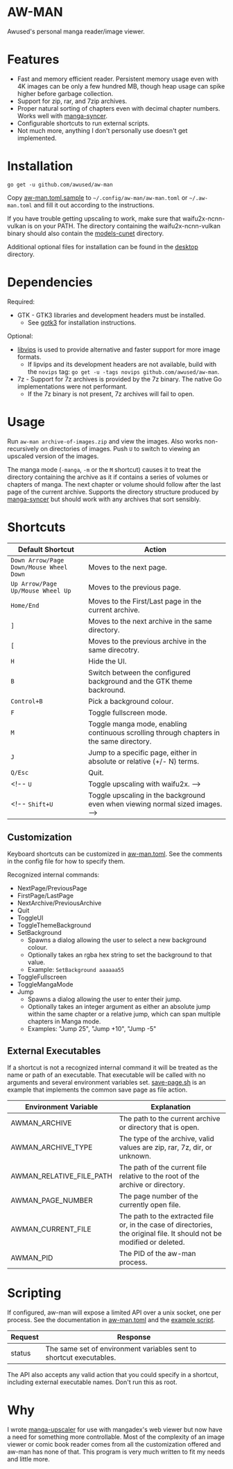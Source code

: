 # AW-MAN

Awused's personal manga reader/image viewer.

<!-- It is a simple viewer with support for running arbitrary upscalers, like waifu2x, and almost no customization. -->

<!-- TODO see if windows support is easy enough -->

# Features

* Fast and memory efficient reader. Persistent memory usage even with 4K images can be only a few hundred MB, though heap usage can spike higher before garbage collection.
* Support for zip, rar, and 7zip archives.
* Proper natural sorting of chapters even with decimal chapter numbers. Works well with [manga-syncer](https://github.com/awused/manga-syncer).
* Configurable shortcuts to run external scripts.
* Not much more, anything I don't personally use doesn't get implemented.
<!-- * Support for custom external upscalers. See [aw-upscale](https://github.com/awused/aw-upscale). -->

# Installation

`go get -u github.com/awused/aw-man`

Copy [aw-man.toml.sample](aw-man.toml.sample) to `~/.config/aw-man/aw-man.toml` or `~/.aw-man.toml` and fill it out according to the instructions.

If you have trouble getting upscaling to work, make sure that waifu2x-ncnn-vulkan is on your PATH. The directory containing the waifu2x-ncnn-vulkan binary should also contain the [models-cunet](https://github.com/nihui/waifu2x-ncnn-vulkan/tree/master/models/models-cunet) directory.

Additional optional files for installation can be found in the [desktop](desktop) directory.

# Dependencies

Required:

* GTK - GTK3 libraries and development headers must be installed.
    * See [gotk3](https://github.com/gotk3/gotk3) for installation instructions.


Optional:

* [libvips](https://github.com/libvips/libvips#install) is used to provide alternative and faster support for more image formats.
    * If lipvips and its development headers are not available, build with the `novips` tag: `go get -u -tags novips github.com/awused/aw-man`.
* 7z - Support for 7z archives is provided by the 7z binary. The native Go implementations were not performant.
    * If the 7z binary is not present, 7z archives will fail to open.

<!--
Upscaling has additional requirements:

* [waifu2x-ncnn-vulkan](https://github.com/nihui/waifu2x-ncnn-vulkan) When installing waifu2x, make sure that the [models](https://github.com/nihui/waifu2x-ncnn-vulkan/tree/master/models) directory is present (copied or symlinked) in the same directory as the executable.
* [PyGObject](https://pygobject.readthedocs.io/) is also preferred by the default upscaler.
    * [ImageMagick 6 or 7](https://imagemagick.org/script/download.php) will be used as a fallback if PyGobject is not available.

Alternative upscalers can be configured in place of waifu2x-ncnn-vulkan, see [aw-upscale](https://github.com/awused/aw-upscale). -->

# Usage

Run `aw-man archive-of-images.zip` and view the images. Also works non-recursively on directories of images. Push `U` to switch to viewing an upscaled version of the images.

The manga mode (`-manga`, `-m` or the `M` shortcut) causes it to treat the directory containing the archive as it if contains a series of volumes or chapters of manga. The next chapter or volume should follow after the last page of the current archive. Supports the directory structure produced by [manga-syncer](https://github.com/awused/manga-syncer) but should work with any archives that sort sensibly.

# Shortcuts

Default Shortcut | Action
-----------------|-----------
`Down Arrow/Page Down/Mouse Wheel Down` | Moves to the next page.
`Up Arrow/Page Up/Mouse Wheel Up` | Moves to the previous page.
`Home/End` | Moves to the First/Last page in the current archive.
`]` | Moves to the next archive in the same directory.
`[` | Moves to the previous archive in the same direcotry.
`H` | Hide the UI.
`B` | Switch between the configured background and the GTK theme backround.
`Control+B` | Pick a background colour.
`F` | Toggle fullscreen mode.
`M` | Toggle manga mode, enabling continuous scrolling through chapters in the same directory.
`J` | Jump to a specific page, either in absolute or relative (+/- N) terms.
`Q/Esc` | Quit.
<!-- `U` | Toggle upscaling with waifu2x. -->
<!-- `Shift+U` | Toggle upscaling in the background even when viewing normal sized images. -->

## Customization

Keyboard shortcuts can be customized in [aw-man.toml](aw-man.toml.sample). See the comments in the config file for how to specify them.

Recognized internal commands:

* NextPage/PreviousPage
* FirstPage/LastPage
* NextArchive/PreviousArchive
* Quit
* ToggleUI
* ToggleThemeBackground
* SetBackground
    * Spawns a dialog allowing the user to select a new background colour.
    * Optionally takes an rgba hex string to set the background to that value.
    * Example: `SetBackground aaaaaa55`
* ToggleFullscreen
* ToggleMangaMode
* Jump
  * Spawns a dialog allowing the user to enter their jump.
  * Optionally takes an integer argument as either an absolute jump within the same chapter or a relative jump, which can span multiple chapters in Manga mode.
  * Examples: "Jump 25", "Jump +10", "Jump -5"

## External Executables

If a shortcut is not a recognized internal command it will be treated as the name or path of an executable. That executable will be called with no arguments and several environment variables set. [save-page.sh](examples/save-page.sh) is an example that implements the common save page as file action.

Environment Variable | Explanation
-------------------- | ----------
AWMAN_ARCHIVE | The path to the current archive or directory that is open.
AWMAN_ARCHIVE_TYPE | The type of the archive, valid values are zip, rar, 7z, dir, or unknown.
AWMAN_RELATIVE_FILE_PATH | The path of the current file relative to the root of the archive or directory.
AWMAN_PAGE_NUMBER | The page number of the currently open file.
AWMAN_CURRENT_FILE | The path to the extracted file or, in the case of directories, the original file. It should not be modified or deleted.
AWMAN_PID | The PID of the aw-man process.

# Scripting

If configured, aw-man will expose a limited API over a unix socket, one per process. See the documentation in [aw-man.toml](aw-man.toml.sample) and the [example script](examples/socket-print.sh).

Request | Response
--------|---------------------------------------------------------------------------------------
status  | The same set of environment variables sent to shortcut executables.

The API also accepts any valid action that you could specify in a shortcut, including external executable names. Don't run this as root.

# Why

I wrote [manga-upscaler](https://github.com/awused/manga-upscaler) for use with mangadex's web viewer but now have a need for something more controllable. Most of the complexity of an image viewer or comic book reader comes from all the customization offered and aw-man has none of that. This program is very much written to fit my needs and little more.
